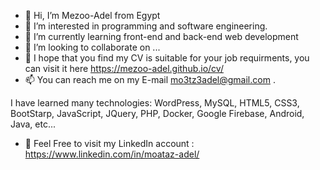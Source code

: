 - 👋 Hi, I’m Mezoo-Adel from Egypt
- 👀 I’m interested in programming and software engineering.
- 🌱 I’m currently learning front-end and back-end web development
- 💞️ I’m looking to collaborate on ...
- 👀 I hope that you find my CV is suitable for your job requirments,
      you can visit it here https://mezoo-adel.github.io/cv/
- 📫 You can reach me on my E-mail mo3tz3adel@gmail.com .

I have learned many technologies: WordPress, MySQL, HTML5, CSS3, BootStarp, JavaScript, JQuery, PHP, Docker, Google Firebase, Android, Java, etc...
- 👀 Feel Free to visit my LinkedIn account : https://www.linkedin.com/in/moataz-adel/
<!---
mezoo-adel/mezoo-adel is a ✨ special ✨ repository because its `README.md` (this file) appears on your GitHub profile.
You can click the Preview link to take a look at your changes....

![alt text](https://cdn.pixabay.com/photo/2020/09/25/10/10/education-5600987__340.png)
![Image](https://user-images.githubusercontent.com/63975219/213864832-63055fd7-f736-4a18-9ba3-6a30868409b8.PNG)

